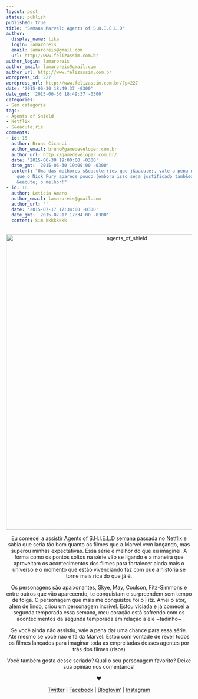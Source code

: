 ```yaml
---
layout: post
status: publish
published: true
title: 'Semana Marvel: Agents of S.H.I.E.L.D'
author:
  display_name: lika
  login: lamaroreis
  email: lamaroreis@gmail.com
  url: http://www.felizassim.com.br
author_login: lamaroreis
author_email: lamaroreis@gmail.com
author_url: http://www.felizassim.com.br
wordpress_id: 227
wordpress_url: http://www.felizassim.com.br/?p=227
date: '2015-06-30 18:49:37 -0300'
date_gmt: '2015-06-30 18:49:37 -0300'
categories:
- Sem categoria
tags:
- Agents of Shield
- Netflix
- S&eacute;rie
comments:
- id: 15
  author: Bruno Cicanci
  author_email: bruno@gamedeveloper.com.br
  author_url: http://gamedeveloper.com.br/
  date: '2015-06-30 19:00:00 -0300'
  date_gmt: '2015-06-30 19:00:00 -0300'
  content: "Uma das melhores s&eacute;ries que j&aacute;, vale a pena mesmo! \nPena
    que o Nick Fury aparece pouco (embora isso seja justificado tamb&eacute;m), ele
    &eacute; o melhor!"
- id: 16
  author: Leticia Amaro
  author_email: lamaroreis@gmail.com
  author_url: ''
  date: '2015-07-17 17:34:00 -0300'
  date_gmt: '2015-07-17 17:34:00 -0300'
  content: Sim kkkkkkkk
---
```

<p style="text-align: center;"><a href="http://52.88.2.168/wp-content/uploads/2015/06/IMG_0263.jpg"><img class="aligncenter wp-image-228 size-large" src="http://52.88.2.168/wp-content/uploads/2015/06/IMG_0263-819x1024.jpg" alt="agents_of_shield" width="640" height="800" /></a></p></p>
<p style="text-align: center;">Eu comecei a assistir&nbsp;Agents of S.H.I.E.L.D semana passada no <a href="http://www.netflix.com/">Netflix</a> e sabia que seria t&atilde;o bom quanto os filmes que a Marvel vem lan&ccedil;ando, mas superou minhas expectativas. Essa s&eacute;rie &eacute; melhor do que eu imaginei. A forma como os pontos soltos na s&eacute;rie v&atilde;o se ligando e a maneira que aproveitam os acontecimentos dos filmes para fortalecer ainda mais o universo e o momento que est&atilde;o vivenciando faz com que a hist&oacute;ria se torne mais rica do que j&aacute; &eacute;.</p></p>
<p style="text-align: center;">Os personagens s&atilde;o apaixonantes, Skye, May, Coulson, Fitz-Simmons e entre outros que v&atilde;o aparecendo, te conquistam e surpreendem sem tempo de folga. O personagem que mais me conquistou foi o Fitz. Amei o ator, al&eacute;m de lindo, criou um personagem incr&iacute;vel. Estou viciada e j&aacute; comecei a segunda temporada essa semana, meu cora&ccedil;&atilde;o est&aacute; sofrendo com os acontecimentos da segunda temporada em rela&ccedil;&atilde;o a ele ~tadinho~</p></p>
<p style="text-align: center;">Se voc&ecirc; ainda n&atilde;o assistiu, vale a pena dar uma chance para essa s&eacute;rie. At&eacute; mesmo se voc&ecirc; n&atilde;o &eacute; f&atilde; da Marvel. Estou com vontade de rever todos os filmes lan&ccedil;ados para imaginar toda as empreitadas desses agentes por tr&aacute;s dos filmes (risos)</p></p>
<p style="text-align: center;">Voc&ecirc; tamb&eacute;m gosta desse seriado? Qual o seu personagem favorito? Deixe sua opini&atilde;o&nbsp;nos coment&aacute;rios!</p></p>
<p style="text-align: center;"><b>&hearts;</b></p></p>
<p style="text-align: center;"><a href="https://twitter.com/lettiicee">Twitter</a>&nbsp;|&nbsp;<a href="http://www.facebook.com/blogfelizassim">Facebook</a>&nbsp;|&nbsp;<a href="https://www.bloglovin.com/blogs/feliz-assim-14224049">Bloglovin&rsquo;</a>&nbsp;|&nbsp;<a href="http://instagram.com/lettiicee">Instagram</a></p><br />
&nbsp;</p>
